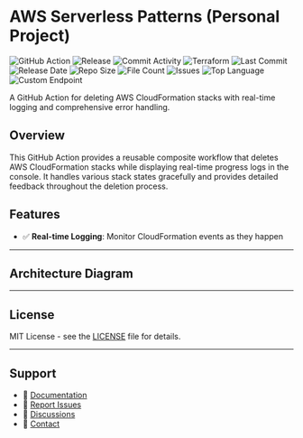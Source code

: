 # AWS Serverless Patterns (Personal Project)

![GitHub Action](https://img.shields.io/badge/GitHub-Action-blue?logo=github)&nbsp;![Release](https://github.com/subhamay-bhattacharyya/5218-serverless-patterns-tf/actions/workflows/release.yaml/badge.svg)&nbsp;![Commit Activity](https://img.shields.io/github/commit-activity/t/subhamay-bhattacharyya/5218-serverless-patterns-tf)&nbsp;![Terraform](https://img.shields.io/badge/AWS-Terraform-orange?logo=amazonaws)&nbsp;![Last Commit](https://img.shields.io/github/last-commit/subhamay-bhattacharyya/5218-serverless-patterns-tf)&nbsp;![Release Date](https://img.shields.io/github/release-date/subhamay-bhattacharyya/5218-serverless-patterns-tf)&nbsp;![Repo Size](https://img.shields.io/github/repo-size/subhamay-bhattacharyya/5218-serverless-patterns-tf)&nbsp;![File Count](https://img.shields.io/github/directory-file-count/subhamay-bhattacharyya/5218-serverless-patterns-tf)&nbsp;![Issues](https://img.shields.io/github/issues/subhamay-bhattacharyya/5218-serverless-patterns-tf)&nbsp;![Top Language](https://img.shields.io/github/languages/top/subhamay-bhattacharyya/5218-serverless-patterns-tf)&nbsp;![Custom Endpoint](https://img.shields.io/endpoint?url=https://gist.githubusercontent.com/bsubhamay/ecd15c2d43472f77b5d4032f54285cc0/raw/5218-serverless-patterns-tf.json?)


A GitHub Action for deleting AWS CloudFormation stacks with real-time logging and comprehensive error handling.

## Overview

This GitHub Action provides a reusable composite workflow that deletes AWS CloudFormation stacks while displaying real-time progress logs in the console. It handles various stack states gracefully and provides detailed feedback throughout the deletion process.

## Features

- ✅ **Real-time Logging**: Monitor CloudFormation events as they happen

---

## Architecture Diagram


---

## License

MIT License - see the [LICENSE](LICENSE) file for details.

---

## Support

- 📖 [Documentation](https://github.com/subhamay-bhattacharyya/5218-serverless-patterns-tf/wiki)
- 🐛 [Report Issues](https://github.com/subhamay-bhattacharyya/5218-serverless-patterns-tf/issues)
- 💬 [Discussions](https://github.com/subhamay-bhattacharyya/5218-serverless-patterns-tf/discussions)
- 📧 [Contact](mailto:support@subhamay.aws@gmail.com)